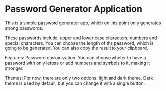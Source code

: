 # Password Generator Application
This is a simple password generator app, which on this point only generates strong passwords. 

These passwords include: upper and lower case characters, numbers and special characters. 
You can choose the length of the password, which is going to be generated. 
You can also copy the result to your clipboard.

Features: 
  Password customization:
    You can choose wheter to have a password with only letters or add numbers and symbols to it, making it stronger.
    
  Themes:
    For now, there are only two options: light and dark theme. Dark theme is used by default, but you can change it with a single button.
